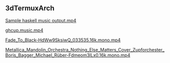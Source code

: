 ## 3dTermuxArch

[Sample haskell music output.mp4](https://user-images.githubusercontent.com/27742457/151226841-d11e98af-75a8-41c4-8862-fb2fa219e034.mp4)

<!-- ##### -r--r--r-- [setupTermuxArch](https://raw.githubusercontent.com/TermuxArch/TermuxArch/master/setupTermuxArch)
##### -rwxrwxrwx [setupTermuxArch](https://TermuxArch.github.io/TermuxArch/setupTermuxArch) -->

<!-- [ghcup.music.mp4](https://raw.githubusercontent.com/TermuxArch/3dTermuxArch/master/mono/ghcup.music.mp4) -->

[ghcup.music.mp4](https://TermuxArch.github.io/3dTermuxArch/mono/ghcup.music.mp4)

[Fade_To_Black-HdWw9SksiwQ_033535.16k.mono.mp4](https://TermuxArch.github.io/3dTermuxArch/mono/Fade_To_Black-HdWw9SksiwQ_033535.16k.mono.mp4)

[Metallica_Mandolin_Orchestra_Nothing_Else_Matters_Cover_Zupforchester_Boris_Bagger_Michael_Rüber-Fdmeom3lLx0.16k.mono.mp4](https://TermuxArch.github.io/3dTermuxArch/mono/Metallica_Mandolin_Orchestra_Nothing_Else_Matters_Cover_Zupforchester_Boris_Bagger_Michael_Rüber-Fdmeom3lLx0.16k.mono.mp4)
<!-- TermuxArch/3dTermuxArch README.md EOF -->

